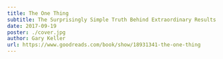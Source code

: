 ```yaml
---
title: The One Thing
subtitle: The Surprisingly Simple Truth Behind Extraordinary Results
date: 2017-09-19
poster: ./cover.jpg
author: Gary Keller
url: https://www.goodreads.com/book/show/18931341-the-one-thing
---
```

